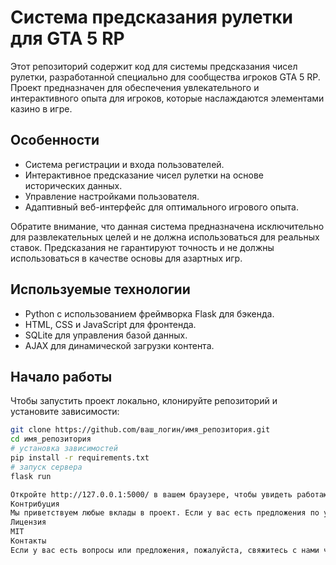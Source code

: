 # Система предсказания рулетки для GTA 5 RP

Этот репозиторий содержит код для системы предсказания чисел рулетки, разработанной специально для сообщества игроков GTA 5 RP. Проект предназначен для обеспечения увлекательного и интерактивного опыта для игроков, которые наслаждаются элементами казино в игре.

## Особенности
- Система регистрации и входа пользователей.
- Интерактивное предсказание чисел рулетки на основе исторических данных.
- Управление настройками пользователя.
- Адаптивный веб-интерфейс для оптимального игрового опыта.

Обратите внимание, что данная система предназначена исключительно для развлекательных целей и не должна использоваться для реальных ставок. Предсказания не гарантируют точность и не должны использоваться в качестве основы для азартных игр.

## Используемые технологии
- Python с использованием фреймворка Flask для бэкенда.
- HTML, CSS и JavaScript для фронтенда.
- SQLite для управления базой данных.
- AJAX для динамической загрузки контента.

## Начало работы
Чтобы запустить проект локально, клонируйте репозиторий и установите зависимости:

```bash
git clone https://github.com/ваш_логин/имя_репозитория.git
cd имя_репозитория
# установка зависимостей
pip install -r requirements.txt
# запуск сервера
flask run

Откройте http://127.0.0.1:5000/ в вашем браузере, чтобы увидеть работающее приложение.
Контрибуция
Мы приветствуем любые вклады в проект. Если у вас есть предложения по улучшению, пожалуйста, создайте issue или отправьте pull request.
Лицензия
MIT
Контакты
Если у вас есть вопросы или предложения, пожалуйста, свяжитесь с нами через наш Discord сервер: https://discord.gg/uz4G2aHy7s
